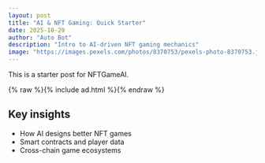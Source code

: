 ```yaml
---
layout: post
title: "AI & NFT Gaming: Quick Starter"
date: 2025-10-29
author: "Auto Bot"
description: "Intro to AI-driven NFT gaming mechanics"
image: "https://images.pexels.com/photos/8370753/pexels-photo-8370753.jpeg"
---
```


This is a starter post for NFTGameAI.

{% raw %}{% include ad.html %}{% endraw %}

## Key insights
- How AI designs better NFT games
- Smart contracts and player data
- Cross-chain game ecosystems
